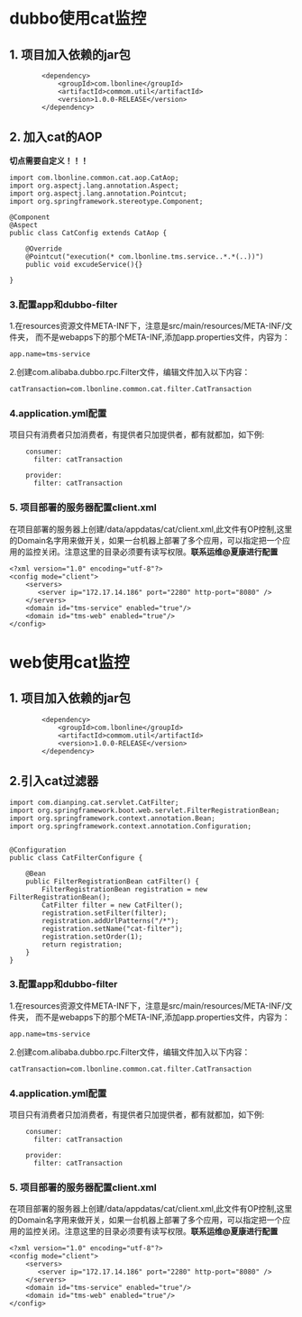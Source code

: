 # dubbo使用cat监控

## 1. 项目加入依赖的jar包

```
        <dependency>
            <groupId>com.lbonline</groupId>
            <artifactId>commom.util</artifactId>
            <version>1.0.0-RELEASE</version>
        </dependency>
```

## 2. 加入cat的AOP

**切点需要自定义！！！**

```
import com.lbonline.common.cat.aop.CatAop;
import org.aspectj.lang.annotation.Aspect;
import org.aspectj.lang.annotation.Pointcut;
import org.springframework.stereotype.Component;

@Component
@Aspect
public class CatConfig extends CatAop {

    @Override
    @Pointcut("execution(* com.lbonline.tms.service..*.*(..))")
    public void excudeService(){}

}
```

### 3.配置app和dubbo-filter

1.在resources资源文件META-INF下，注意是src/main/resources/META-INF/文件夹， 而不是webapps下的那个META-INF,添加app.properties文件，内容为：

```
app.name=tms-service
```

2.创建com.alibaba.dubbo.rpc.Filter文件，编辑文件加入以下内容：

```
catTransaction=com.lbonline.common.cat.filter.CatTransaction
```

###  4.application.yml配置

项目只有消费者只加消费者，有提供者只加提供者，都有就都加，如下例:

```
    consumer:
      filter: catTransaction
```

```
    provider:
      filter: catTransaction
```

### 

### 5. 项目部署的服务器配置client.xml

在项目部署的服务器上创建/data/appdatas/cat/client.xml,此文件有OP控制,这里的Domain名字用来做开关，如果一台机器上部署了多个应用，可以指定把一个应用的监控关闭。注意这里的目录必须要有读写权限。**联系运维@夏康进行配置**

```
<?xml version="1.0" encoding="utf-8"?>
<config mode="client">
    <servers>
       <server ip="172.17.14.186" port="2280" http-port="8080" />
    </servers>
    <domain id="tms-service" enabled="true"/>
    <domain id="tms-web" enabled="true"/>
</config>
```

# web使用cat监控

## 1. 项目加入依赖的jar包

```
        <dependency>
            <groupId>com.lbonline</groupId>
            <artifactId>commom.util</artifactId>
            <version>1.0.0-RELEASE</version>
        </dependency>
```

## 2.引入cat过滤器

```
import com.dianping.cat.servlet.CatFilter;
import org.springframework.boot.web.servlet.FilterRegistrationBean;
import org.springframework.context.annotation.Bean;
import org.springframework.context.annotation.Configuration;


@Configuration
public class CatFilterConfigure {

    @Bean
    public FilterRegistrationBean catFilter() {
        FilterRegistrationBean registration = new FilterRegistrationBean();
        CatFilter filter = new CatFilter();
        registration.setFilter(filter);
        registration.addUrlPatterns("/*");
        registration.setName("cat-filter");
        registration.setOrder(1);
        return registration;
    }
}
```

### 3.配置app和dubbo-filter

1.在resources资源文件META-INF下，注意是src/main/resources/META-INF/文件夹， 而不是webapps下的那个META-INF,添加app.properties文件，内容为：

```
app.name=tms-service
```

2.创建com.alibaba.dubbo.rpc.Filter文件，编辑文件加入以下内容：

```
catTransaction=com.lbonline.common.cat.filter.CatTransaction
```

###  4.application.yml配置

项目只有消费者只加消费者，有提供者只加提供者，都有就都加，如下例:

```
    consumer:
      filter: catTransaction
```

```
    provider:
      filter: catTransaction
```

### 5. 项目部署的服务器配置client.xml

在项目部署的服务器上创建/data/appdatas/cat/client.xml,此文件有OP控制,这里的Domain名字用来做开关，如果一台机器上部署了多个应用，可以指定把一个应用的监控关闭。注意这里的目录必须要有读写权限。**联系运维@夏康进行配置**

```
<?xml version="1.0" encoding="utf-8"?>
<config mode="client">
    <servers>
       <server ip="172.17.14.186" port="2280" http-port="8080" />
    </servers>
    <domain id="tms-service" enabled="true"/>
    <domain id="tms-web" enabled="true"/>
</config>
```

# 



